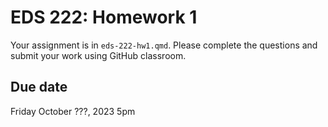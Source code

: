 # EDS 222: Homework 1

Your assignment is in `eds-222-hw1.qmd`. Please complete the questions and submit your work using GitHub classroom.

## Due date

Friday October ???, 2023 5pm
